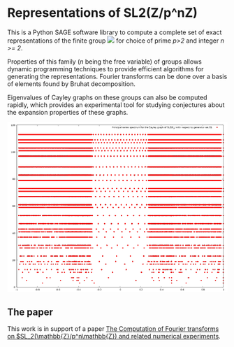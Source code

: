 # Representations of SL2(Z/p^nZ)

This is a Python SAGE software library to compute a complete set of exact representations of the finite group <img src="https://latex.codecogs.com/gif.latex%3FSL_2%28%5Cmathbb%7BZ%7D%2Fp%5En%5Cmathbb%7BZ%7D%29"></img> for choice of prime *p>2* and integer *n >= 2*.

Properties of this family (*n* being the free variable) of groups allows dynamic programming techniques to provide efficient algorithms for generating the representations. Fourier transforms can be done over a basis of elements found by Bruhat decomposition.

Eigenvalues of Cayley graphs on these groups can also be computed rapidly, which provides an experimental tool for studying conjectures about the expansion properties of these graphs.

![Spectrum of the generator G1](plot/images/g1_spectrum.png)

## The paper
This work is in support of a paper [The Computation of Fourier transforms on $SL_2(\mathbb{Z}/p^n\mathbb{Z}) and related numerical experiments](https://arxiv.org/abs/1710.02687).
